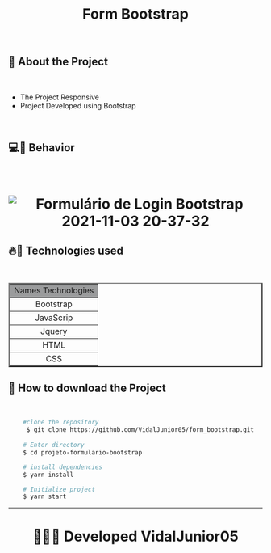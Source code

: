 <h1 align="center">
    Form Bootstrap
</h1>
<br/>

## 📂 About the Project
<br/>
<ul>
    <li>The Project Responsive</li>
    <li>Project Developed using Bootstrap</li>
</ul>
<br/>

## 💻📱 Behavior 
<br/>
<h1 align="center">

![Formulário de Login Bootstrap 2021-11-03 20-37-32](https://user-images.githubusercontent.com/84291331/140233617-b469d09d-53c3-436c-a305-53c2e3e4d823.gif)

</h1>

## 🔥🚀 Technologies used
<br/>
<table  align="center" width="200px" border="2">
    <tr bgColor="#9a9b9c">
        <td align="center">Names Technologies</td>
    </tr>
    <tr>
        <td align="center">Bootstrap</td>
    </tr>
    <tr>
        <td align="center">JavaScrip</td>
    </tr>
        <tr>
        <td align="center">Jquery</td>
    </tr>
    <tr>
        <td align="center">HTML</td>
    </tr>
    <tr>
        <td align="center">CSS</td>
    </tr>
</table>

## 📂 How to download the Project
<br/>

```bash 
    #clone the repository
     $ git clone https://github.com/VidalJunior05/form_bootstrap.git
    
    # Enter directory
    $ cd projeto-formulario-bootstrap

    # install dependencies
    $ yarn install

    # Initialize project
    $ yarn start
``` 

--- 

<h1 align="center">
👩‍💻🔰 Developed VidalJunior05
</h1>